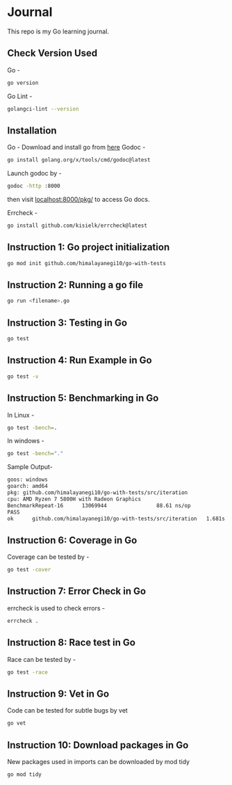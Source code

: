 # Journal
This repo is my Go learning journal.

## Check Version Used
Go - 
```bash
go version
```

Go Lint -
```bash
golangci-lint --version
```

## Installation
Go - Download and install go from [here](https://go.dev/doc/install)
Godoc - 
```bash
go install golang.org/x/tools/cmd/godoc@latest
```
Launch godoc by -
```bash
godoc -http :8000
```
then visit [localhost:8000/pkg/](http://localhost:8000/pkg/) to access Go docs.

Errcheck -
```bash
go install github.com/kisielk/errcheck@latest
```

## Instruction 1: Go project initialization

```bash
go mod init github.com/himalayanegi10/go-with-tests
```


## Instruction 2: Running a go file

```bash
go run <filename>.go
```

## Instruction 3: Testing in Go
```bash
go test
```

## Instruction 4: Run Example in Go

```bash
go test -v
```

## Instruction 5: Benchmarking in Go

In Linux -
```bash
go test -bench=.
```

In windows -
```bash
go test -bench="."
```

Sample Output-
```bash
goos: windows
goarch: amd64
pkg: github.com/himalayanegi10/go-with-tests/src/iteration
cpu: AMD Ryzen 7 5800H with Radeon Graphics
BenchmarkRepeat-16      13069944                88.61 ns/op
PASS
ok      github.com/himalayanegi10/go-with-tests/src/iteration   1.681s
```

## Instruction 6: Coverage in Go

Coverage can be tested by - 
```bash
go test -cover
```

## Instruction 7: Error Check in Go

errcheck is used to check errors - 
``` bash
errcheck .
```

## Instruction 8: Race test in Go

Race can be tested by -
```bash
go test -race
```

## Instruction 9: Vet in Go

Code can be tested for subtle bugs by vet
```bash
go vet
```

## Instruction 10: Download packages in Go

New packages used in imports can be downloaded by mod tidy
```bash
go mod tidy
```
